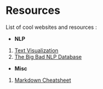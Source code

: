 # Resources

List of cool websites and resources :

* __NLP__ 
1. [Text Visualization](https://textvis.lnu.se/)
2. [The Big Bad NLP Database](https://datasets.quantumstat.com/)

* __Misc__
1. [Markdown Cheatsheet](https://github.com/tchapi/markdown-cheatsheet/blob/master/README.md)

